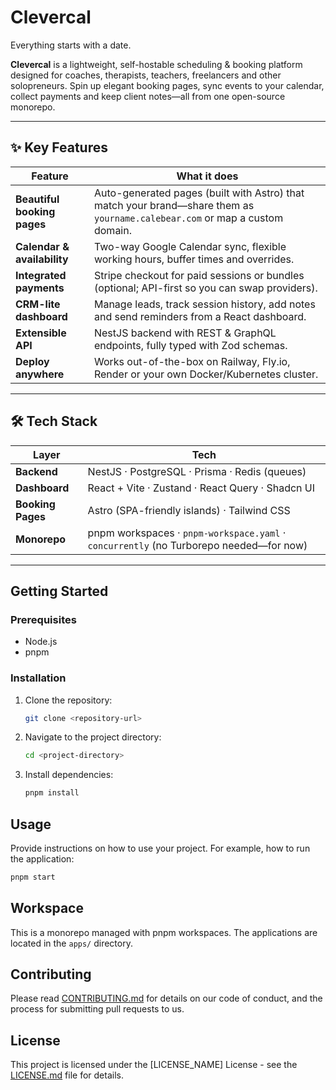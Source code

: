 # Clevercal

Everything starts with a date.

**Clevercal** is a lightweight, self-hostable scheduling & booking platform designed for coaches, therapists, teachers, freelancers and other solopreneurs.
Spin up elegant booking pages, sync events to your calendar, collect payments and keep client notes—all from one open-source monorepo.

---

## ✨ Key Features

| Feature                 | What it does                                                                                             |
| ----------------------- | -------------------------------------------------------------------------------------------------------- |
| **Beautiful booking pages** | Auto-generated pages (built with Astro) that match your brand—share them as `yourname.calebear.com` or map a custom domain. |
| **Calendar & availability** | Two-way Google Calendar sync, flexible working hours, buffer times and overrides.                         |
| **Integrated payments**   | Stripe checkout for paid sessions or bundles (optional; API-first so you can swap providers).            |
| **CRM-lite dashboard**    | Manage leads, track session history, add notes and send reminders from a React dashboard.                  |
| **Extensible API**        | NestJS backend with REST & GraphQL endpoints, fully typed with Zod schemas.                              |
| **Deploy anywhere**       | Works out-of-the-box on Railway, Fly.io, Render or your own Docker/Kubernetes cluster.                   |

---

## 🛠 Tech Stack

| Layer             | Tech                                                       |
| ----------------- | ---------------------------------------------------------- |
| **Backend**       | NestJS · PostgreSQL · Prisma · Redis (queues)              |
| **Dashboard**     | React + Vite · Zustand · React Query · Shadcn UI           |
| **Booking Pages** | Astro (SPA-friendly islands) · Tailwind CSS                |
| **Monorepo**      | pnpm workspaces · `pnpm-workspace.yaml` · `concurrently` (no Turborepo needed—for now) |

---

## Getting Started

### Prerequisites

- Node.js
- pnpm

### Installation

1.  Clone the repository:
    ```bash
    git clone <repository-url>
    ```
2.  Navigate to the project directory:
    ```bash
    cd <project-directory>
    ```
3.  Install dependencies:
    ```bash
    pnpm install
    ```

## Usage

Provide instructions on how to use your project. For example, how to run the application:

```bash
pnpm start
```

## Workspace

This is a monorepo managed with pnpm workspaces. The applications are located in the `apps/` directory.

## Contributing

Please read [CONTRIBUTING.md](CONTRIBUTING.md) for details on our code of conduct, and the process for submitting pull requests to us.

## License

This project is licensed under the [LICENSE_NAME] License - see the [LICENSE.md](LICENSE.md) file for details. 